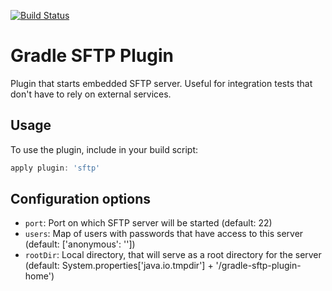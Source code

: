 [![Build Status](https://secure.travis-ci.org/msvab/gradle-sftp-plugin.png)](http://travis-ci.org/msvab/gradle-sftp-plugin)

# Gradle SFTP Plugin

Plugin that starts embedded SFTP server. Useful for integration tests that don't have to rely on external services.

## Usage

To use the plugin, include in your build script:
```groovy
apply plugin: 'sftp'
```

## Configuration options
* `port`: Port on which SFTP server will be started (default: 22)
* `users`: Map of users with passwords that have access to this server (default: ['anonymous': ''])
* `rootDir`: Local directory, that will serve as a root directory for the server (default: System.properties['java.io.tmpdir'] + '/gradle-sftp-plugin-home')
